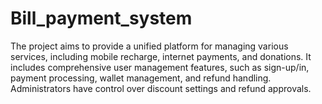 # Bill_payment_system
The project aims to provide a unified platform for managing various services, including mobile recharge, internet payments, and donations. It includes comprehensive user management features, such as sign-up/in, payment processing, wallet management, and refund handling. Administrators have control over discount settings and refund approvals. 

